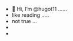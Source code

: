 - 👋 Hi, I’m @hugot11 ......
- like reading .....
- not true ...
- 
- 
<!---
hugot11/hugot11 is a ✨ special ✨ repository because its `README.md` (this file) appears on your GitHub profile.
You can click the Preview link to take a look at your changes.
--->
